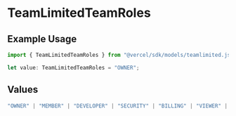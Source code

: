 # TeamLimitedTeamRoles

## Example Usage

```typescript
import { TeamLimitedTeamRoles } from "@vercel/sdk/models/teamlimited.js";

let value: TeamLimitedTeamRoles = "OWNER";
```

## Values

```typescript
"OWNER" | "MEMBER" | "DEVELOPER" | "SECURITY" | "BILLING" | "VIEWER" | "VIEWER_FOR_PLUS" | "CONTRIBUTOR"
```